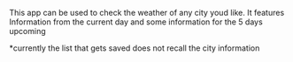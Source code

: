 This app can be used to check the weather of any city youd like. It features Information from the current day and some information for the 5 days upcoming

*currently the list that gets saved does not recall the city information